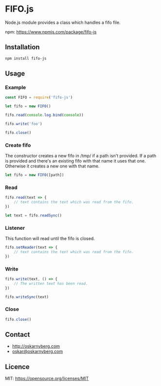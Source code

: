 # FIFO.js
Node.js module provides a class which handles a fifo file.

npm: https://www.npmjs.com/package/fifo-js

## Installation
```sh
npm install fifo-js
```

## Usage
### Example
```Javascript
const FIFO = require('fifo-js')

let fifo = new FIFO()

fifo.read(console.log.bind(console))

fifo.write('foo')

fifo.close()
```

### Create fifo
The constructor creates a new fifo in /tmp/ if a path isn't provided. If a path
is provided and there's an existing fifo with that name it uses that one.
Otherwise it creates a new one with that name.
```Javascript
let fifo = new FIFO([path])
```

### Read
```Javascript
fifo.read(text => {
    // text contains the text which was read from the fifo.
})

let text = fifo.readSync()
```

### Listener
This function will read until the fifo is closed.
```Javascript
fifo.setReader(text => {
    // text contains the text which was read from the fifo.
})
```

### Write
```Javascript
fifo.write(text, () => {
    // The written text has been read.
})

fifo.writeSync(text)
```

### Close
```Javascript
fifo.close()
```

## Contact
* http://oskarnyberg.com
* oskar@oskarnyberg.com

## Licence
MIT: https://opensource.org/licenses/MIT


